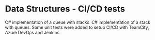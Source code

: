 # Data Structures - CI/CD tests
C# implementation of a queue with stacks.
C# implementation of a stack with queues.
Some unit tests were added to setup CI/CD with TeamCity, Azure DevOps and Jenkins. 

